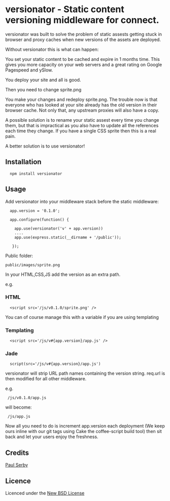 # versionator - Static content versioning middleware for connect.

versionator was built to solve the problem of static assests getting stuck in browser and proxy caches when new versions of the assets are deployed.

Without versionator this is what can happen:

You set your static content to be cached and expire in 1 months time. This gives you more capacity on your web servers and a great rating on Google Pagespeed and ySlow.

You deploy your site and all is good.

Then you need to change sprite.png

You make your changes and redeploy sprite.png. The trouble now is that everyone who has looked at your site already has the old version in their browser cache. Not only that, any upstream proxies will also have a copy.

A possible solution is to rename your static assest every time you change them, but that is impractical as you also have to update all the references each time they change. If you have a single CSS sprite then this is a real pain.

A better solution is to use versionator!

## Installation

      npm install versionator

## Usage

Add versionator into your middleware stack before the static middleware:

      app.version = '0.1.0';

      app.configure(function() {

      	app.use(versionator('v' + app.version))
        ....
        app.use(express.static(__dirname + '/public'));

       });

Public folder:

	public/images/sprite.png

In your HTML,CSS,JS add the version as an extra path.

e.g.
### HTML
      <script src='/js/v0.1.0/sprite.png' />

You can of course manage this with a variable if you are using templating

### Templating
      <script src='/js/v#{app.version}/app.js' />

### Jade
      script(src='/js/v#{app.version}/app.js')


versionator will strip URL path names containing the version string. req.url is then modified for all other middleware.

e.g.

     /js/v0.1.0/app.js

will become:

     /js/app.js

Now all you need to do is increment app.version each deployment (We keep ours inline with our git tags using Cake the coffee-script build tool) then sit back and let your users enjoy the freshness.


## Credits
[Paul Serby](https://github.com/PabloSerbo/)

## Licence
Licenced under the [New BSD License](http://opensource.org/licenses/bsd-license.php)
